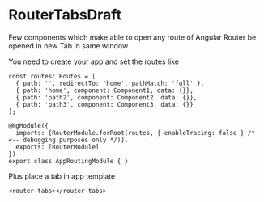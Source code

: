 # RouterTabsDraft
Few components which make able to open any route of Angular Router be opened in new Tab in same window

You need to create your app and set the routes like 

```
const routes: Routes = [
  { path: '', redirectTo: 'home', pathMatch: 'full' },
  { path: 'home', component: Component1, data: {}},
  { path: 'path2', component: Component2, data: {}},
  { path: 'path3', component: Component3, data: {}}
];

@NgModule({
  imports: [RouterModule.forRoot(routes, { enableTracing: false } /* <-- debugging purposes only */)],
  exports: [RouterModule]
})
export class AppRoutingModule { }
```

Plus place a tab in app template 
```
<router-tabs></router-tabs>
```
